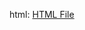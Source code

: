 html: [HTML File](https://github.com/BU-IE-423/fall-23-elifavccii/blob/main/IE%20423_Project_Part1_html.html)

